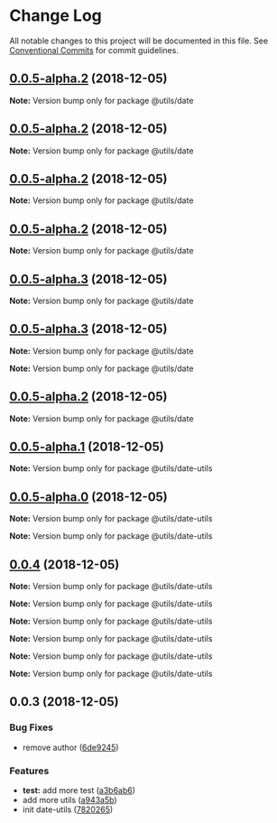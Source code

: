 # Change Log

All notable changes to this project will be documented in this file.
See [Conventional Commits](https://conventionalcommits.org) for commit guidelines.

## [0.0.5-alpha.2](https://git.elitescloud.com/ELFE/el-utils/compare/v0.0.5-alpha.1...v0.0.5-alpha.2) (2018-12-05)

**Note:** Version bump only for package @utils/date

## [0.0.5-alpha.2](https://git.elitescloud.com/ELFE/el-utils/compare/v0.0.5-alpha.1...v0.0.5-alpha.2) (2018-12-05)

**Note:** Version bump only for package @utils/date

## [0.0.5-alpha.2](https://git.elitescloud.com/ELFE/el-utils/compare/v0.0.5-alpha.1...v0.0.5-alpha.2) (2018-12-05)

**Note:** Version bump only for package @utils/date

## [0.0.5-alpha.2](https://git.elitescloud.com/ELFE/el-utils/compare/v0.0.5-alpha.1...v0.0.5-alpha.2) (2018-12-05)

**Note:** Version bump only for package @utils/date

## [0.0.5-alpha.3](https://git.elitescloud.com/ELFE/el-utils/compare/v0.0.5-alpha.2...v0.0.5-alpha.3) (2018-12-05)

**Note:** Version bump only for package @utils/date

## [0.0.5-alpha.3](https://git.elitescloud.com/ELFE/el-utils/compare/v0.0.5-alpha.2...v0.0.5-alpha.3) (2018-12-05)

**Note:** Version bump only for package @utils/date

**Note:** Version bump only for package @utils/date

## [0.0.5-alpha.2](https://git.elitescloud.com/ELFE/el-utils/compare/v0.0.5-alpha.1...v0.0.5-alpha.2) (2018-12-05)

**Note:** Version bump only for package @utils/date

## [0.0.5-alpha.1](https://git.elitescloud.com/ELFE/el-utils/compare/v0.0.5-alpha.0...v0.0.5-alpha.1) (2018-12-05)

**Note:** Version bump only for package @utils/date-utils

## [0.0.5-alpha.0](https://git.elitescloud.com/ELFE/el-utils/compare/v0.0.4...v0.0.5-alpha.0) (2018-12-05)

**Note:** Version bump only for package @utils/date-utils

**Note:** Version bump only for package @utils/date-utils

## [0.0.4](https://git.elitescloud.com/ELFE/el-utils/compare/v0.0.3...v0.0.4) (2018-12-05)

**Note:** Version bump only for package @utils/date-utils

**Note:** Version bump only for package @utils/date-utils

**Note:** Version bump only for package @utils/date-utils

**Note:** Version bump only for package @utils/date-utils

**Note:** Version bump only for package @utils/date-utils

**Note:** Version bump only for package @utils/date-utils

## 0.0.3 (2018-12-05)

### Bug Fixes

* remove author ([6de9245](https://git.elitescloud.com/ELFE/el-utils/commits/6de9245))

### Features

* **test:** add more test ([a3b6ab6](https://git.elitescloud.com/ELFE/el-utils/commits/a3b6ab6))
* add more utils ([a943a5b](https://git.elitescloud.com/ELFE/el-utils/commits/a943a5b))
* init date-utils ([7820265](https://git.elitescloud.com/ELFE/el-utils/commits/7820265))
